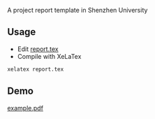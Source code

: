 A project report template in Shenzhen University

Usage
----
* Edit [report.tex](https://github.com/Eroica-cpp/LaTeX-Templates/blob/master/report/report.tex)
* Compile with XeLaTex
```Bash
xelatex report.tex
```

Demo
----
[example.pdf](https://github.com/Eroica-cpp/LaTeX-Templates/blob/master/report/example.pdf)
